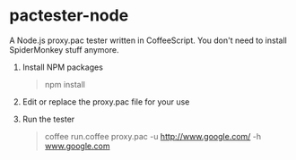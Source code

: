 pactester-node
==============

A Node.js proxy.pac tester written in CoffeeScript. You don't need to install SpiderMonkey stuff anymore.

1. Install NPM packages

    > npm install

2. Edit or replace the proxy.pac file for your use

3. Run the tester

    > coffee run.coffee proxy.pac -u http://www.google.com/ -h www.google.com

